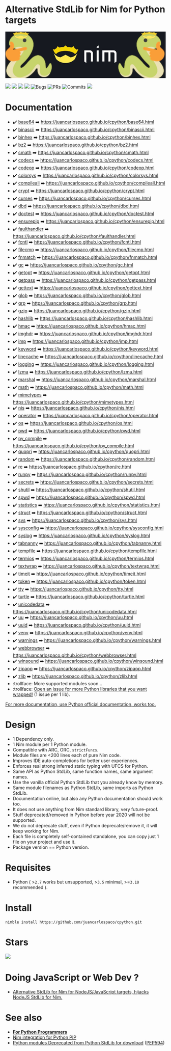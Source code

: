 # Alternative StdLib for Nim for Python targets

![](nim-python-hybrid0.png)

![](https://img.shields.io/github/languages/top/juancarlospaco/cpython?style=for-the-badge)
![](https://img.shields.io/github/stars/juancarlospaco/cpython?style=for-the-badge)
![](https://img.shields.io/maintenance/yes/2021?style=for-the-badge)
![](https://img.shields.io/github/languages/code-size/juancarlospaco/cpython?style=for-the-badge)
![](https://img.shields.io/github/issues-raw/juancarlospaco/cpython?style=for-the-badge "Bugs")
![](https://img.shields.io/github/issues-pr-raw/juancarlospaco/cpython?style=for-the-badge "PRs")
![](https://img.shields.io/github/last-commit/juancarlospaco/cpython?style=for-the-badge "Commits")
![](https://github.com/juancarlospaco/cpython/workflows/Build/badge.svg?branch=main)


# Documentation

- :heavy_check_mark: [base64](https://docs.python.org/3.10/library/base64.html) :arrow_right: https://juancarlospaco.github.io/cpython/base64.html
- :heavy_check_mark: [binascii](https://docs.python.org/3.10/library/binascii.html) :arrow_right: https://juancarlospaco.github.io/cpython/binascii.html
- :heavy_check_mark: [binhex](https://docs.python.org/3.10/library/binhex.html) :arrow_right: https://juancarlospaco.github.io/cpython/binhex.html
- :heavy_check_mark: [bz2](https://docs.python.org/3.10/library/bz2.html) :arrow_right: https://juancarlospaco.github.io/cpython/bz2.html
- :heavy_check_mark: [cmath](https://docs.python.org/3.10/library/cmath.html) :arrow_right: https://juancarlospaco.github.io/cpython/cmath.html
- :heavy_check_mark: [codecs](https://docs.python.org/3.10/library/codecs.html) :arrow_right: https://juancarlospaco.github.io/cpython/codecs.html
- :heavy_check_mark: [codeop](https://docs.python.org/3.10/library/codeop.html) :arrow_right: https://juancarlospaco.github.io/cpython/codeop.html
- :heavy_check_mark: [colorsys](https://docs.python.org/3.10/library/colorsys.html) :arrow_right: https://juancarlospaco.github.io/cpython/colorsys.html
- :heavy_check_mark: [compileall](https://docs.python.org/3.10/library/compileall.html) :arrow_right: https://juancarlospaco.github.io/cpython/compileall.html
- :heavy_check_mark: [crypt](https://docs.python.org/3.10/library/crypt.html) :arrow_right: https://juancarlospaco.github.io/cpython/crypt.html
- :heavy_check_mark: [curses](https://docs.python.org/3.10/library/curses.html) :arrow_right: https://juancarlospaco.github.io/cpython/curses.html
- :heavy_check_mark: [dbd](https://docs.python.org/3.10/library/dbd.html) :arrow_right: https://juancarlospaco.github.io/cpython/dbd.html
- :heavy_check_mark: [doctest](https://docs.python.org/3.10/library/doctest.html) :arrow_right: https://juancarlospaco.github.io/cpython/doctest.html
- :heavy_check_mark: [ensurepip](https://docs.python.org/3.10/library/ensurepip.html) :arrow_right: https://juancarlospaco.github.io/cpython/ensurepip.html
- :heavy_check_mark: [faulthandler](https://docs.python.org/3.10/library/faulthandler.html) :arrow_right: https://juancarlospaco.github.io/cpython/faulthandler.html
- :heavy_check_mark: [fcntl](https://docs.python.org/3.10/library/fcntl.html) :arrow_right: https://juancarlospaco.github.io/cpython/fcntl.html
- :heavy_check_mark: [filecmp](https://docs.python.org/3.10/library/filecmp.html) :arrow_right: https://juancarlospaco.github.io/cpython/filecmp.html
- :heavy_check_mark: [fnmatch](https://docs.python.org/3.10/library/fnmatch.html) :arrow_right: https://juancarlospaco.github.io/cpython/fnmatch.html
- :heavy_check_mark: [gc](https://docs.python.org/3.10/library/gc.html) :arrow_right: https://juancarlospaco.github.io/cpython/gc.html
- :heavy_check_mark: [getopt](https://docs.python.org/3.10/library/getopt.html) :arrow_right: https://juancarlospaco.github.io/cpython/getopt.html
- :heavy_check_mark: [getpass](https://docs.python.org/3.10/library/getpass.html) :arrow_right: https://juancarlospaco.github.io/cpython/getpass.html
- :heavy_check_mark: [gettext](https://docs.python.org/3.10/library/gettext.html) :arrow_right: https://juancarlospaco.github.io/cpython/gettext.html
- :heavy_check_mark: [glob](https://docs.python.org/3.10/library/glob.html) :arrow_right: https://juancarlospaco.github.io/cpython/glob.html
- :heavy_check_mark: [grp](https://docs.python.org/3.10/library/grp.html) :arrow_right: https://juancarlospaco.github.io/cpython/grp.html
- :heavy_check_mark: [gzip](https://docs.python.org/3.10/library/gzip.html) :arrow_right: https://juancarlospaco.github.io/cpython/gzip.html
- :heavy_check_mark: [hashlib](https://docs.python.org/3.10/library/hashlib.html) :arrow_right: https://juancarlospaco.github.io/cpython/hashlib.html
- :heavy_check_mark: [hmac](https://docs.python.org/3.10/library/hmac.html) :arrow_right: https://juancarlospaco.github.io/cpython/hmac.html
- :heavy_check_mark: [imghdr](https://docs.python.org/3.10/library/imghdr.html) :arrow_right: https://juancarlospaco.github.io/cpython/imghdr.html
- :heavy_check_mark: [imp](https://docs.python.org/3.10/library/imp.html) :arrow_right: https://juancarlospaco.github.io/cpython/imp.html
- :heavy_check_mark: [keyword](https://docs.python.org/3.10/library/keyword.html) :arrow_right: https://juancarlospaco.github.io/cpython/keyword.html
- :heavy_check_mark: [linecache](https://docs.python.org/3.10/library/linecache.html) :arrow_right: https://juancarlospaco.github.io/cpython/linecache.html
- :heavy_check_mark: [logging](https://docs.python.org/3.10/library/logging.html) :arrow_right: https://juancarlospaco.github.io/cpython/logging.html
- :heavy_check_mark: [lzma](https://docs.python.org/3.10/library/lzma.html) :arrow_right: https://juancarlospaco.github.io/cpython/lzma.html
- :heavy_check_mark: [marshal](https://docs.python.org/3.10/library/marshal.html) :arrow_right: https://juancarlospaco.github.io/cpython/marshal.html
- :heavy_check_mark: [math](https://docs.python.org/3.10/library/math.html) :arrow_right: https://juancarlospaco.github.io/cpython/math.html
- :heavy_check_mark: [mimetypes](https://docs.python.org/3.10/library/mimetypes.html) :arrow_right: https://juancarlospaco.github.io/cpython/mimetypes.html
- :heavy_check_mark: [nis](https://docs.python.org/3.10/library/nis.html) :arrow_right: https://juancarlospaco.github.io/cpython/nis.html
- :heavy_check_mark: [operator](https://docs.python.org/3.10/library/operator.html) :arrow_right: https://juancarlospaco.github.io/cpython/operator.html
- :heavy_check_mark: [os](https://docs.python.org/3.10/library/os.html) :arrow_right: https://juancarlospaco.github.io/cpython/os.html
- :heavy_check_mark: [pwd](https://docs.python.org/3.10/library/pwd.html) :arrow_right: https://juancarlospaco.github.io/cpython/pwd.html
- :heavy_check_mark: [py_compile](https://docs.python.org/3.10/library/py_compile.html) :arrow_right: https://juancarlospaco.github.io/cpython/py_compile.html
- :heavy_check_mark: [quopri](https://docs.python.org/3.10/library/quopri.html) :arrow_right: https://juancarlospaco.github.io/cpython/quopri.html
- :heavy_check_mark: [random](https://docs.python.org/3.10/library/random.html) :arrow_right: https://juancarlospaco.github.io/cpython/random.html
- :heavy_check_mark: [re](https://docs.python.org/3.10/library/re.html) :arrow_right: https://juancarlospaco.github.io/cpython/re.html
- :heavy_check_mark: [runpy](https://docs.python.org/3.10/library/runpy.html) :arrow_right: https://juancarlospaco.github.io/cpython/runpy.html
- :heavy_check_mark: [secrets](https://docs.python.org/3.10/library/secrets.html) :arrow_right: https://juancarlospaco.github.io/cpython/secrets.html
- :heavy_check_mark: [shutil](https://docs.python.org/3.10/library/shutil.html) :arrow_right: https://juancarlospaco.github.io/cpython/shutil.html
- :heavy_check_mark: [spwd](https://docs.python.org/3.10/library/spwd.html) :arrow_right: https://juancarlospaco.github.io/cpython/spwd.html
- :heavy_check_mark: [statistics](https://docs.python.org/3.10/library/statistics.html) :arrow_right: https://juancarlospaco.github.io/cpython/statistics.html
- :heavy_check_mark: [struct](https://docs.python.org/3.10/library/struct.html) :arrow_right: https://juancarlospaco.github.io/cpython/struct.html
- :heavy_check_mark: [sys](https://docs.python.org/3.10/library/sys.html) :arrow_right: https://juancarlospaco.github.io/cpython/sys.html
- :heavy_check_mark: [sysconfig](https://docs.python.org/3.10/library/sysconfig.html) :arrow_right: https://juancarlospaco.github.io/cpython/sysconfig.html
- :heavy_check_mark: [syslog](https://docs.python.org/3.10/library/syslog.html) :arrow_right: https://juancarlospaco.github.io/cpython/syslog.html
- :heavy_check_mark: [tabnanny](https://docs.python.org/3.10/library/tabnanny.html) :arrow_right: https://juancarlospaco.github.io/cpython/tabnanny.html
- :heavy_check_mark: [tempfile](https://docs.python.org/3.10/library/tempfile.html) :arrow_right: https://juancarlospaco.github.io/cpython/tempfile.html
- :heavy_check_mark: [termios](https://docs.python.org/3.10/library/termios.html) :arrow_right: https://juancarlospaco.github.io/cpython/termios.html
- :heavy_check_mark: [textwrap](https://docs.python.org/3.10/library/textwrap.html) :arrow_right: https://juancarlospaco.github.io/cpython/textwrap.html
- :heavy_check_mark: [timeit](https://docs.python.org/3.10/library/timeit.html) :arrow_right: https://juancarlospaco.github.io/cpython/timeit.html
- :heavy_check_mark: [token](https://docs.python.org/3.10/library/token.html) :arrow_right: https://juancarlospaco.github.io/cpython/token.html
- :heavy_check_mark: [tty](https://docs.python.org/3.10/library/tty.html) :arrow_right: https://juancarlospaco.github.io/cpython/tty.html
- :heavy_check_mark: [turtle](https://docs.python.org/3.10/library/turtle.html) :arrow_right: https://juancarlospaco.github.io/cpython/turtle.html
- :heavy_check_mark: [unicodedata](https://docs.python.org/3.10/library/unicodedata.html) :arrow_right: https://juancarlospaco.github.io/cpython/unicodedata.html
- :heavy_check_mark: [uu](https://docs.python.org/3.10/library/uu.html) :arrow_right: https://juancarlospaco.github.io/cpython/uu.html
- :heavy_check_mark: [uuid](https://docs.python.org/3.10/library/uuid.html) :arrow_right: https://juancarlospaco.github.io/cpython/uuid.html
- :heavy_check_mark: [venv](https://docs.python.org/3.10/library/venv.html) :arrow_right: https://juancarlospaco.github.io/cpython/venv.html
- :heavy_check_mark: [warnings](https://docs.python.org/3.10/library/warnings.html) :arrow_right: https://juancarlospaco.github.io/cpython/warnings.html
- :heavy_check_mark: [webbrowser](https://docs.python.org/3.10/library/webbrowser.html) :arrow_right: https://juancarlospaco.github.io/cpython/webbrowser.html
- :heavy_check_mark: [winsound](https://docs.python.org/3.10/library/winsound.html) :arrow_right: https://juancarlospaco.github.io/cpython/winsound.html
- :heavy_check_mark: [zipapp](https://docs.python.org/3.10/library/zipapp.html) :arrow_right: https://juancarlospaco.github.io/cpython/zipapp.html
- :heavy_check_mark: [zlib](https://docs.python.org/3.10/library/zlib.html) :arrow_right: https://juancarlospaco.github.io/cpython/zlib.html
- :trollface: More supported modules soon...
- :trollface: [Open an issue for more Python libraries that you want wrapped!](https://github.com/juancarlospaco/cpython/issues) (1 issue per 1 lib).


[For more documentation, use Python official documentation, works too.](https://docs.python.org/3.10/py-modindex.html)


# Design

- 1 Dependency only.
- 1 Nim module per 1 Python module.
- Compatible with ARC, ORC, `strictFuncs`.
- Module files are <200 lines each of pure Nim code.
- Improves IDE auto-completions for better user experiences.
- Enforces real strong inferred static typing with UFCS for Python.
- Same API as Python StdLib, same function names, same argument names.
- Use the vanilla official Python StdLib that you already know by memory.
- Same module filenames as Python StdLib, same imports as Python StdLib.
- Documentation online, but also any Python documentation should work too.
- It does not use anything from Nim standard library, very future-proof.
- Stuff deprecated/removed in Python before year 2020 will not be supported.
- We do not deprecate stuff, even if Python deprecate/remove it, it will keep working for Nim.
- Each file is completely self-contained standalone, you can copy just 1 file on your project and use it.
- Package version == Python version.


# Requisites

- Python ( >`2.7` works but unsupported, >`3.5` minimal, >=`3.10` recommended ).


# Install

```
nimble install https://github.com/juancarlospaco/cpython.git
```


# Stars

![](https://starchart.cc/juancarlospaco/cpython.svg)


# Doing JavaScript or Web Dev ?

- [Alternative StdLib for Nim for NodeJS/JavaScript targets, hijacks NodeJS StdLib for Nim.](https://github.com/juancarlospaco/nodejs#alternative-stdlib-for-nim-for-nodejsjavascript-targets)


# See also

- [**For Python Programmers**](https://github.com/nim-lang/Nim/wiki/Nim-for-Python-Programmers#table-of-contents)
- [Nim integration for Python PIP](https://github.com/juancarlospaco/choosenim_install#nim-integration-for-python-pip)
- [Python modules Deprecated from Python StdLib for download](https://github.com/tiran/legacylib) ([PEP594](https://www.python.org/dev/peps/pep-0594))
